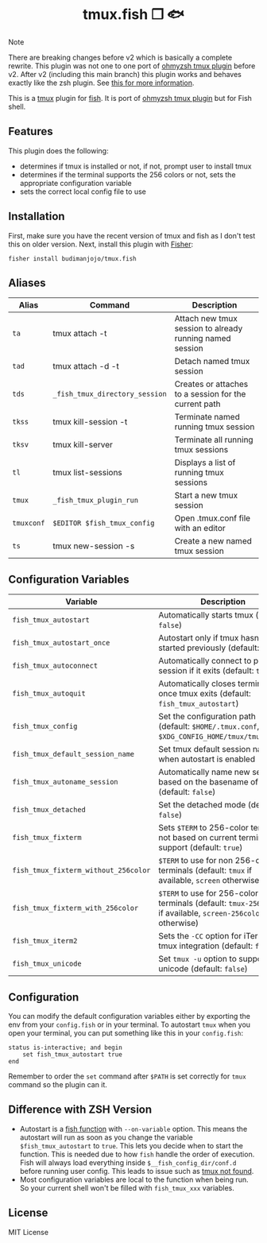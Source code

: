 <div align="center">

# tmux.fish ❐ 🐟

</div>

> [!NOTE]
> There are breaking changes before v2 which is basically a complete rewrite. This plugin was not one to one port of [ohmyzsh tmux plugin](https://github.com/ohmyzsh/ohmyzsh/tree/master/plugins/tmux) before v2. After v2 (including this main branch) this plugin works and behaves exactly like the zsh plugin. See [this for more information](https://github.com/budimanjojo/tmux.fish/issues/12).

This is a [tmux](https://github.com/tmux/tmux) plugin for [fish](https://fishshell.com/). It is port of [ohmyzsh tmux plugin](https://github.com/ohmyzsh/ohmyzsh/tree/master/plugins/tmux) but for Fish shell.

## Features

This plugin does the following:

- determines if tmux is installed or not, if not, prompt user to install tmux
- determines if the terminal supports the 256 colors or not, sets the appropriate configuration variable
- sets the correct local config file to use

## Installation

First, make sure you have the recent version of tmux and fish as I don't test this on older version. Next, install this plugin with [Fisher](https://github.com/jorgebucaran/fisher):
```
fisher install budimanjojo/tmux.fish
```

## Aliases

| Alias      | Command                        | Description                                               |
| ---------- | -------------------------------|---------------------------------------------------------- |
| `ta`       | tmux attach -t                 | Attach new tmux session to already running named session  |
| `tad`      | tmux attach -d -t              | Detach named tmux session                                 |
| `tds`      | `_fish_tmux_directory_session` | Creates or attaches to a session for the current path     |
| `tkss`     | tmux kill-session -t           | Terminate named running tmux session                      |
| `tksv`     | tmux kill-server               | Terminate all running tmux sessions                       |
| `tl`       | tmux list-sessions             | Displays a list of running tmux sessions                  |
| `tmux`     | `_fish_tmux_plugin_run`        | Start a new tmux session                                  |
| `tmuxconf` | `$EDITOR $fish_tmux_config`    | Open .tmux.conf file with an editor                       |
| `ts`       | tmux new-session -s            | Create a new named tmux session                           |

## Configuration Variables

| Variable                            | Description                                                                                                 |
|-------------------------------------|-------------------------------------------------------------------------------------------------------------|
| `fish_tmux_autostart`               | Automatically starts tmux (default: `false`)                                                                |
| `fish_tmux_autostart_once`          | Autostart only if tmux hasn't been started previously (default: `true`)                                     |
| `fish_tmux_autoconnect`             | Automatically connect to previous session if it exits (default: `true`)                                     |
| `fish_tmux_autoquit`                | Automatically closes terminal once tmux exits (default: `fish_tmux_autostart`)                              |
| `fish_tmux_config`                  | Set the configuration path (default: `$HOME/.tmux.conf`, `$XDG_CONFIG_HOME/tmux/tmux.conf`)                 |
| `fish_tmux_default_session_name`    | Set tmux default session name when autostart is enabled                                                     |
| `fish_tmux_autoname_session`        | Automatically name new sessions based on the basename of `$PWD` (default: `false`)                          |
| `fish_tmux_detached`                | Set the detached mode (default: `false`)                                                                    |
| `fish_tmux_fixterm`                 | Sets `$TERM` to 256-color term or not based on current terminal support (default: `true`)                   |
| `fish_tmux_fixterm_without_256color`| `$TERM` to use for non 256-color terminals (default: `tmux` if available, `screen` otherwise)               |
| `fish_tmux_fixterm_with_256color`   | `$TERM` to use for 256-color terminals (default: `tmux-256color` if available, `screen-256color` otherwise) |
| `fish_tmux_iterm2`                  | Sets the `-CC` option for iTerm2 tmux integration (default: `false`)                                        |
| `fish_tmux_unicode`                 | Set `tmux -u` option to support unicode (default: `false`)                                                  |

## Configuration

You can modify the default configuration variables either by exporting the env from your `config.fish` or in your terminal.
To autostart `tmux` when you open your terminal, you can put something like this in your `config.fish`:

```
status is-interactive; and begin
    set fish_tmux_autostart true
end
```

Remember to order the `set` command after `$PATH` is set correctly for `tmux` command so the plugin can it.

## Difference with ZSH Version

- Autostart is a [fish function](https://fishshell.com/docs/current/cmds/function.html) with `--on-variable` option. This means the autostart will run as soon as you change the variable `$fish_tmux_autostart` to `true`. This lets you decide when to start the function. This is needed due to how `fish` handle the order of execution. Fish will always load everything inside `$__fish_config_dir/conf.d` before running user config. This leads to issue such as [tmux not found](https://github.com/budimanjojo/tmux.fish/issues/4).
- Most configuration variables are local to the function when being run. So your current shell won't be filled with `fish_tmux_xxx` variables.

## License
MIT License
